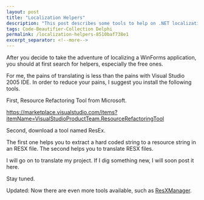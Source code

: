 ```yaml
---
layout: post
title: "Localization Helpers"
description: "This post describes some tools to help on .NET localization."
tags: Code-Beautifier-Collection Delphi
permalink: /localization-helpers-8510baf738e1
excerpt_separator: <!--more-->
---
```

After you decide to take the adventure of localizing a WinForms application, you should at first search for helpers, especially the free ones.
<!--more-->

For me, the pains of translating is less than the pains with Visual Studio 2005 IDE. In order to reduce your pains, I suggest you install the following tools.

First, Resource Refactoring Tool from Microsoft.

https://marketplace.visualstudio.com/items?itemName=VisualStudioProductTeam.ResourceRefactoringTool

Second, download a tool named ResEx.

The first one helps you to extract a hard coded string to a resource string in an RESX file. The second helps you to translate RESX files.

I will go on to translate my project. If I dig something new, I will soon post it here.

Stay tuned.

Updated: Now there are even more tools available, such as [ResXManager](https://marketplace.visualstudio.com/items?itemName=TomEnglert.ResXManager).
